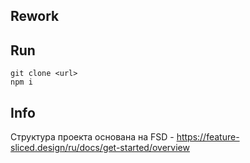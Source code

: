 ## Rework

## Run 

```
git clone <url>
npm i
```

## Info

Структура проекта основана на FSD - https://feature-sliced.design/ru/docs/get-started/overview
